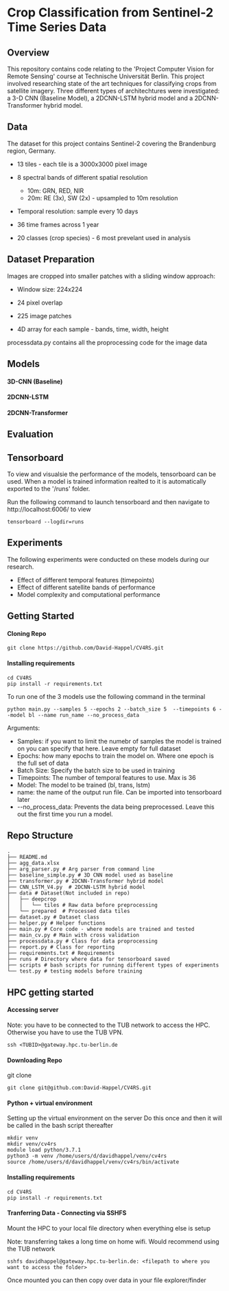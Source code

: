 
# Crop Classification from Sentinel-2 Time Series Data

## Overview 
This repository contains code relating to the 'Project Computer Vision for Remote Sensing' course at Technische Universität Berlin. This project involved researching state of the art techniques for classifying crops from satellite imagery. Three different types of architechtures were investigated: a 3-D CNN (Baseline Model), a 2DCNN-LSTM hybrid model and a 2DCNN-Transformer hybrid model. 

## Data 
The dataset for this project contains Sentinel-2 covering the Brandenburg region, Germany.

- 13 tiles - each tile is a 3000x3000 pixel image

- 8 spectral bands of different spatial resolution
    - 10m: GRN, RED, NIR
    - 20m: RE (3x), SW (2x) - upsampled to 10m resolution
- Temporal resolution: sample every 10 days 
- 36 time frames across 1 year 
- 20 classes (crop species) - 6 most prevelant used in analysis




## Dataset Preparation


Images are cropped into smaller patches with a sliding window approach: 
- Window size: 224x224
- 24 pixel overlap
- 225 image patches

-  4D array for each sample - bands, time, width, height 

processdata.py contains all the proprocessing code for the image data 




## Models 

#### 3D-CNN (Baseline)

#### 2DCNN-LSTM

#### 2DCNN-Transformer

## Evaluation

## Tensorboard 

To view and visualsie the performance of the models, tensorboard can be used. When a model is trained information realted to it is automatically exported to the '/runs' folder.

Run the following command to launch tensorboard and then navigate to http://localhost:6006/ to view 
```
tensorboard --logdir=runs
```



## Experiments
The following experiments were conducted on these models during our research. 
- Effect of different temporal features (timepoints)
- Effect of different satellite bands of performance
- Model complexity and computational performance 




## Getting Started 

#### Cloning Repo 
```
git clone https://github.com/David-Happel/CV4RS.git
```

#### Installing requirements 

```
cd CV4RS
pip install -r requirements.txt
```

To run one of the 3 models use the following command in the terminal

```
python main.py --samples 5 --epochs 2 --batch_size 5  --timepoints 6 --model bl --name run_name --no_process_data
```

Arguments: 
- Samples: if you want to limit the numebr of samples the model is trained on you can specify that here. Leave empty for full dataset 
- Epochs: how many epochs to train the model on. Where one epoch is the full set of data
- Batch Size: Specify the batch size to be used in training 
- Timepoints: The number of temporal features to use. Max is 36 
- Model: The model to be trained (bl, trans, lstm)
- name: the name of the output run file. Can be imported into tensorboard later 
- --no_process_data: Prevents the data being preprocessed. Leave this out the first time you run a model. 



## Repo Structure

```
.
├── README.md 
├── agg_data.xlsx
├── arg_parser.py # Arg parser from command line
├── baseline_simple.py # 3D CNN model used as baseline
├── transformer.py # 2DCNN-Transformer hybrid model
├── CNN_LSTM_V4.py  # 2DCNN-LSTM hybrid model 
├── data # Dataset(Not included in repo)
│   ├── deepcrop
│   │   └── tiles # Raw data before preprocessing
│   └── prepared  # Processed data tiles 
├── dataset.py # Dataset class 
├── helper.py # Helper functions
├── main.py # Core code - where models are trained and tested 
├── main_cv.py # Main with cross validation 
├── processdata.py # Class for data proprocessing
├── report.py # Class for reporting 
├── requirements.txt # Requirements
├── runs # Directory where data for tensorboard saved
├── scripts # bash scripts for running different types of experiments
└── test.py # testing models before training
```


## HPC getting started

#### Accessing server
Note: you have to be connected to the TUB network to access the HPC. Otherwise you have to use the TUB VPN. 

```
ssh <TUBID>@gateway.hpc.tu-berlin.de
```

#### Downloading Repo
git clone

```
git clone git@github.com:David-Happel/CV4RS.git
```

#### Python + virtual environment
Setting up the virtual environment on the server
Do this once and then it will be called in the bash script thereafter

```
mkdir venv
mkdir venv/cv4rs
module load python/3.7.1
python3 -m venv /home/users/d/davidhappel/venv/cv4rs
source /home/users/d/davidhappel/venv/cv4rs/bin/activate
```

#### Installing requirements 

```
cd CV4RS
pip install -r requirements.txt
```

#### Tranferring Data - Connecting via SSHFS
Mount the HPC to your local file directory when everything else is setup

Note: transferring takes a long time on home wifi. Would recommend using the TUB network

```
sshfs davidhappel@gateway.hpc.tu-berlin.de: <filepath to where you want to access the folder>
```

Once mounted you can then copy over data in your file explorer/finder
